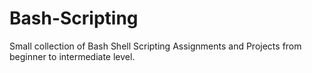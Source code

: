 # Bash-Scripting
Small collection of Bash Shell Scripting Assignments and Projects from beginner to intermediate level.
